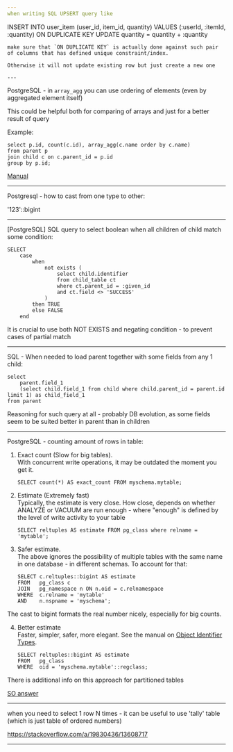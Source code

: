 ```yaml
---
when writing SQL UPSERT query like
```
INSERT INTO user_item (user_id, item_id, quantity)
VALUES (:userId, :itemId, :quantity)
ON DUPLICATE KEY UPDATE quantity = quantity + :quantity
```
make sure that `ON DUPLICATE KEY` is actually done against such pair of columns that has defined unique constraint/index.

Otherwise it will not update existing row but just create a new one

---
```

PostgreSQL - in `array_agg` you can use ordering of elements (even by aggregated element itself)

This could be helpful both for comparing of arrays and just for a better result of query 

Example:
```
select p.id, count(c.id), array_agg(c.name order by c.name)
from parent p
join child c on c.parent_id = p.id
group by p.id;
```
[Manual](https://www.postgresql.org/docs/current/sql-expressions.html#SYNTAX-AGGREGATES)

---
Postgresql - how to cast from one type to other:

'123'::bigint

---
[PostgreSQL] SQL query to select boolean when all children of child match some condition:
```
SELECT
    case
        when
            not exists (
                select child.identifier
                from child_table ct
                where ct.parent_id = :given_id
                and ct.field <> 'SUCCESS'
            )
        then TRUE
        else FALSE
    end
```
It is crucial to use both NOT EXISTS and negating condition - to prevent cases of partial match

---
SQL - When needed to load parent together with some fields from any 1 child:
```
select
    parent.field_1
    (select child.field_1 from child where child.parent_id = parent.id limit 1) as child_field_1
from parent
```
Reasoning for such query at all - probably DB evolution, as some fields seem to be suited better in parent than in children

---
PostgreSQL - counting amount of rows in table:

1. Exact count (Slow for big tables).
  <br>With concurrent write operations, it may be outdated the moment you get it.
    ```
    SELECT count(*) AS exact_count FROM myschema.mytable;
    ```
2. Estimate (Extremely fast)
  <br>Typically, the estimate is very close. How close, depends on whether ANALYZE or VACUUM are run enough - where "enough" is defined by the level of write activity to your table
    ```
    SELECT reltuples AS estimate FROM pg_class where relname = 'mytable';
    ```
3. Safer estimate.
  <br>The above ignores the possibility of multiple tables with the same name in one database - in different schemas. To account for that:
    ```
    SELECT c.reltuples::bigint AS estimate
    FROM   pg_class c
    JOIN   pg_namespace n ON n.oid = c.relnamespace
    WHERE  c.relname = 'mytable'
    AND    n.nspname = 'myschema';
    ```
The cast to bigint formats the real number nicely, especially for big counts.

4. Better estimate
<br>Faster, simpler, safer, more elegant. See the manual on [Object Identifier Types](https://www.postgresql.org/docs/current/datatype-oid.html).
    ```
    SELECT reltuples::bigint AS estimate
    FROM   pg_class
    WHERE  oid = 'myschema.mytable'::regclass;
    ```
There is additional info on this approach for partitioned tables

[SO answer](https://stackoverflow.com/a/7945274)

---
when you need to select 1 row N times - it can be useful to use 'tally' table (which is just table of ordered numbers)

https://stackoverflow.com/a/19830436/13608717

---
